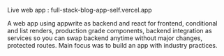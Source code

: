 Live web app : full-stack-blog-app-self.vercel.app

A web app using appwrite as backend and react for frontend, conditional and list renders, production grade components, backend integration as services so you can swap backend anytime without major changes, protected routes. Main focus was to build an app with industry practices.